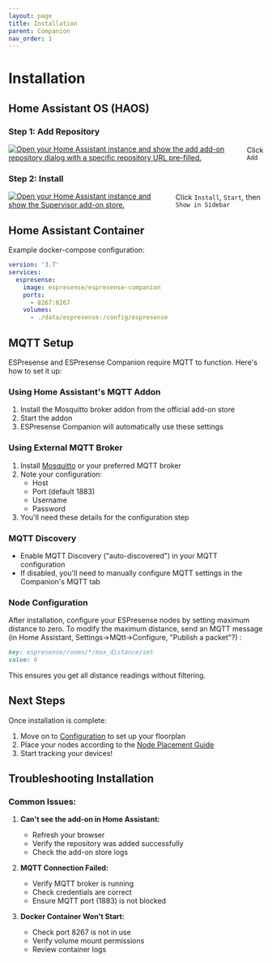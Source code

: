 ```yaml
---
layout: page
title: Installation
parent: Companion
nav_order: 1
---
```


# Installation

## Home Assistant OS (HAOS)

### Step 1: Add Repository
<div style="display: flex; align-items: center; gap: 10px; margin-bottom: 20px;">
    <a href="https://my.home-assistant.io/redirect/supervisor_add_addon_repository/?repository_url=https%3A%2F%2Fgithub.com%2FESPresense%2Fhassio-addons">
        <img src="https://my.home-assistant.io/badges/supervisor_add_addon_repository.svg" alt="Open your Home Assistant instance and show the add add-on repository dialog with a specific repository URL pre-filled." />
    </a>
    <span>Click <code>Add</code></span>
</div>

### Step 2: Install
<div style="display: flex; align-items: center; gap: 10px;">
    <a href="https://my.home-assistant.io/redirect/supervisor_store/">
        <img src="https://my.home-assistant.io/badges/supervisor_store.svg" alt="Open your Home Assistant instance and show the Supervisor add-on store." />
    </a>
    <span>Click <code>Install</code>, <code>Start</code>, then <code>Show in Sidebar</code></span>
</div>

## Home Assistant Container

Example docker-compose configuration:
```yaml
version: '3.7'
services:
  espresense:
    image: espresense/espresense-companion
    ports:
      - 8267:8267
    volumes:
      - ./data/espresense:/config/espresense
```

## MQTT Setup

ESPresense and ESPresense Companion require MQTT to function. Here's how to set it up:

### Using Home Assistant's MQTT Addon
1. Install the Mosquitto broker addon from the official add-on store
2. Start the addon
3. ESPresense Companion will automatically use these settings

### Using External MQTT Broker
1. Install [Mosquitto](https://mosquitto.org/) or your preferred MQTT broker
2. Note your configuration:
   - Host
   - Port (default 1883)
   - Username
   - Password
3. You'll need these details for the configuration step

### MQTT Discovery
- Enable MQTT Discovery ("auto-discovered") in your MQTT configuration
- If disabled, you'll need to manually configure MQTT settings in the Companion's MQTT tab

### Node Configuration
After installation, configure your ESPresense nodes by setting maximum distance to zero. To modify the maximum distance, send an MQTT message (in Home Assistant, Settings->MQtt->Configure, "Publish a packet"?) :
```markdown
key: espresense/rooms/*/max_distance/set
value: 0
```
This ensures you get all distance readings without filtering.

## Next Steps

Once installation is complete:
1. Move on to [Configuration](/companion/configuration) to set up your floorplan
2. Place your nodes according to the [Node Placement Guide](/companion/configuration#node-placement--configuration)
3. Start tracking your devices!

## Troubleshooting Installation

### Common Issues:
1. **Can't see the add-on in Home Assistant:**
   - Refresh your browser
   - Verify the repository was added successfully
   - Check the add-on store logs

2. **MQTT Connection Failed:**
   - Verify MQTT broker is running
   - Check credentials are correct
   - Ensure MQTT port (1883) is not blocked

3. **Docker Container Won't Start:**
   - Check port 8267 is not in use
   - Verify volume mount permissions
   - Review container logs
